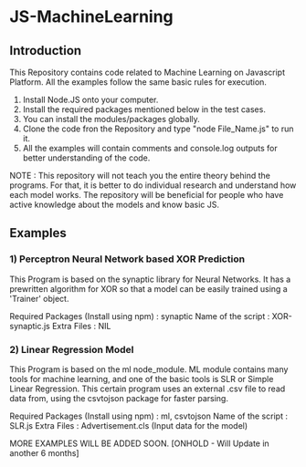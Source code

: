 # JS-MachineLearning

## Introduction
This Repository contains code related to Machine Learning on Javascript Platform. All the examples follow the same basic rules for execution.

1) Install Node.JS onto your computer.
2) Install the required packages mentioned below in the test cases.
3) You can install the modules/packages globally.
4) Clone the code fron the Repository and type "node File_Name.js" to run it.
5) All the examples will contain comments and console.log outputs for better understanding of the code.

NOTE : This repository will not teach you the entire theory behind the programs. For that, it is better to do individual research and understand how each model works. The repository will be beneficial for people who have active knowledge about the models and know basic JS.
  
## Examples

### 1) Perceptron Neural Network based XOR Prediction

This Program is based on the synaptic library for Neural Networks. It has a prewritten algorithm for XOR so that a model can be easily trained using a 'Trainer' object.

Required Packages (Install using npm) : synaptic
Name of the script : XOR-synaptic.js
Extra Files : NIL

### 2) Linear Regression Model

This Program is based on the ml node_module. ML module contains many tools for machine learning, and one of the basic tools is SLR or Simple Linear Regression. This certain program uses an external .csv file to read data from, using the csvtojson package for faster parsing.

Required Packages (Install using npm) : ml, csvtojson
Name of the script : SLR.js
Extra Files : Advertisement.cls (Input data for the model)

MORE EXAMPLES WILL BE ADDED SOON. [ONHOLD - Will Update in another 6 months]
